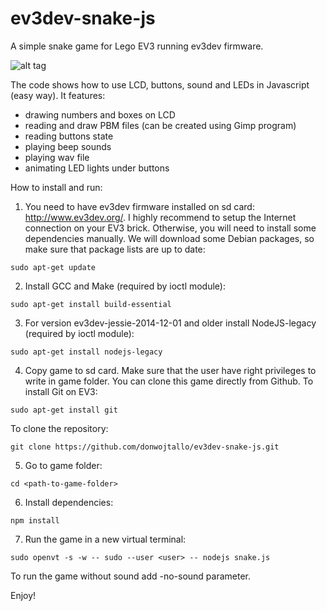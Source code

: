 # ev3dev-snake-js
A simple snake game for Lego EV3 running ev3dev firmware.

![alt tag](https://raw.github.com/donwojtallo/ev3dev-snake-js/master/photo.jpg)

The code shows how to use LCD, buttons, sound and LEDs in Javascript (easy way).
It features:
- drawing numbers and boxes on LCD
- reading and draw PBM files (can be created using Gimp program)
- reading buttons state
- playing beep sounds
- playing wav file 
- animating LED lights under buttons

How to install and run:

1. You need to have ev3dev firmware installed on sd card: http://www.ev3dev.org/. I highly recommend to setup the Internet     connection on your EV3 brick. Otherwise, you will need to install some dependencies manually.
  We will download some Debian packages, so make sure that package lists are up to date:
  ```
  sudo apt-get update
  ```
  
2. Install GCC and Make (required by ioctl module):
  ```
  sudo apt-get install build-essential
  ```
  
3. For version ev3dev-jessie-2014-12-01 and older install NodeJS-legacy (required by ioctl module):
  ```
  sudo apt-get install nodejs-legacy
  ```
  
4. Copy game to sd card. Make sure that the user have right privileges to write in game folder.
  You can clone this game directly from Github. To install Git on EV3:
  ```
  sudo apt-get install git
  ```
  To clone the repository:
  ```
  git clone https://github.com/donwojtallo/ev3dev-snake-js.git
  ```
  
5. Go to game folder:
  ```
  cd <path-to-game-folder>
  ```
  
6. Install dependencies:
  ```
  npm install
  ```
  
7. Run the game in a new virtual terminal:
  ```
  sudo openvt -s -w -- sudo --user <user> -- nodejs snake.js
  ```
  To run the game without sound add -no-sound parameter.

Enjoy!
